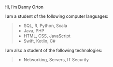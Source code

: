 Hi, I’m Danny Orton

I am a student of the following computer languages:
> * SQL, R, Python, Scala
> * Java, PHP
> * HTML, CSS, JavaScript
> * Swift, Kotlin, C#

I am also a student of the following technologies:
> * Networking, Servers, IT Security

<!---
dannyvorton/dannyvorton is a ✨ special ✨ repository because its `README.md` (this file) appears on your GitHub profile.
You can click the Preview link to take a look at your changes.
--->
